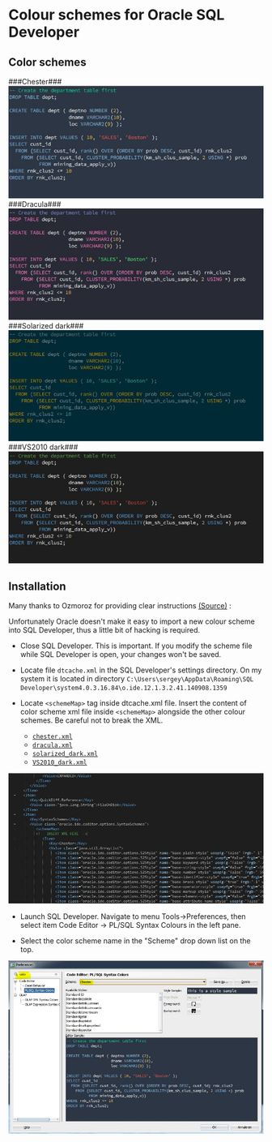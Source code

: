 # Colour schemes for Oracle SQL Developer #

## Color schemes ##
###Chester###
![Chester](screenshots/Chester.png)
###Dracula###
![Dracula](screenshots/dracula.png)
###Solarized dark###
![Solarized dark](screenshots/Solarized_dark.png)
###VS2010 dark###
![VS2010-Dark](screenshots/VS2010_dark.png)

## Installation ##

Many thanks to Ozmoroz for providing clear instructions [(Source)](https://github.com/ozmoroz/ozbsidian-sqldeveloper) :

Unfortunately Oracle doesn't make it easy to import a new colour scheme into SQL Developer, thus a little bit of hacking is required.

- Close SQL Developer. This is important. If you modify the scheme file while SQL Developer is open, your changes won't be saved.

- Locate file `dtcache.xml` in the SQL Developer's settings directory. On my system it is located in directory `C:\Users\sergey\AppData\Roaming\SQL Developer\system4.0.3.16.84\o.ide.12.1.3.2.41.140908.1359`

- Locate `<schemeMap>` tag inside dtcache.xml file. Insert the content of color scheme xml file inside `<schemeMap>` alongside the other colour schemes. Be careful not to break the XML.
	* [`chester.xml`](https://raw.githubusercontent.com/Gillisdc/sqldeveloper-syntax-highlighting/master/chester.xml) 	
	* [`dracula.xml`](https://raw.githubusercontent.com/Gillisdc/sqldeveloper-syntax-highlighting/master/dracula.xml) 
	* [`solarized_dark.xml`](https://raw.githubusercontent.com/Gillisdc/sqldeveloper-syntax-highlighting/master/Solarized_dark.xml) 
	* [`VS2010_dark.xml`](https://raw.githubusercontent.com/Gillisdc/sqldeveloper-syntax-highlighting/master/VS2010_dark.xml) 
	
![Insert the contents of the color scheme xml after opening schemeMap tag (where I typed the comment 'Insert XML here'](screenshots/xml_insert_here.png)

- Launch SQL Developer. Navigate to menu Tools->Preferences, then select item Code Editor -> PL/SQL Syntax Colours in the left pane.

- Select the color scheme name in the "Scheme" drop down list on the top.

![](screenshots/preferences.png)
